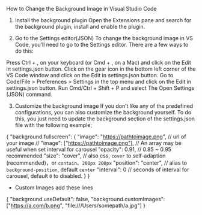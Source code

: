 How to Change the Background Image in Visual Studio Code

1. Install the background plugin
Open the Extensions pane and search for the background plugin, install and enable the plugin. 

2. Go to the Settings editor(JSON)
To change the background image in VS Code, you’ll need to go to the Settings editor. There are a few ways to do this:

Press Ctrl + , on your keyboard (or Cmd + , on a Mac) and click on the Edit in settings.json button.
Click on the gear icon in the bottom left corner of the VS Code window and click on the Edit in settings.json button.
Go to Code/File > Preferences > Settings in the top menu and click on the Edit in settings.json button.
Run Cmd/Ctrl + Shift + P and select The Open Settings (JSON) command.

3. Customize the background image
If you don’t like any of the predefined configurations, you can also customize the background yourself. To do this, you just need to update the background section of the settings.json file with the following example;

{
  "background.fullscreen": {
    "image": "https://pathtoimage.png", // url of your image
    // "image": ["https://pathtoimage.png"], // An array may be useful when set interval for carousel
    "opacity": 0.91, // 0.85 ~ 0.95 recommended
    "size": "cover", // also css, `cover` to self-adaption (recommended)，or `contain`、`200px 200px`
    "position": "center", // alias to `background-position`, default `center`
    "interval": 0 // seconds of interval for carousel, default `0` to disabled.
  }
}

* Custom Images 
add these lines

{
  "background.useDefault": false,
  "background.customImages": ["https://a.com/b.png", "file:///Users/somepath/a.jpg"]
}